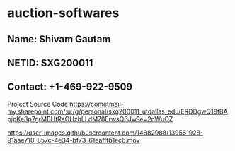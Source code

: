# auction-softwares

## Name: Shivam Gautam
## NETID: SXG200011
## Contact: +1-469-922-9509

Project Source Code
https://cometmail-my.sharepoint.com/:u:/g/personal/sxg200011_utdallas_edu/ERDDgwQ18tBApjpKe3p7grMBHtRaOHzhLLdM78ErwsQ6Jw?e=2nWuOZ

https://user-images.githubusercontent.com/14882988/139561928-91aae710-857c-4e34-bf73-61eafffb1ec6.mov

